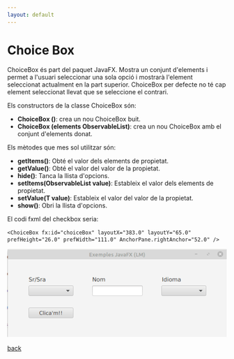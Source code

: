 ```yaml
---
layout: default
---
```



# Choice Box

ChoiceBox és part del paquet JavaFX. Mostra un conjunt d'elements i permet a l'usuari seleccionar una sola opció i mostrarà l'element seleccionat actualment en la part superior. ChoiceBox per defecte no té cap element seleccionat llevat que se seleccione el contrari. 

Els constructors de la classe ChoiceBox són:

- **ChoiceBox ()**: crea un nou ChoiceBox buit.
- **ChoiceBox (elements ObservableList)**: crea un nou ChoiceBox amb el conjunt d'elements donat.

Els mètodes que mes sol utilitzar són:

- **getItems()**: Obté el valor dels elements de propietat.
- **getValue()**: Obté el valor del valor de la propietat.
- **hide()**:  Tanca la llista d'opcions.
- **setItems(ObservableList value)**: Estableix el valor dels elements de propietat.
- **setValue(T value)**: Estableix el valor del valor de la propietat.
- **show()**: Obri la llista d'opcions.

El codi fxml del checkbox seria:

~~~
<ChoiceBox fx:id="choiceBox" layoutX="383.0" layoutY="65.0" prefHeight="26.0" prefWidth="111.0" AnchorPane.rightAnchor="52.0" />
~~~

![choiceBox](./images/choiceBox1.gif)





[back](../../javafx.html)

